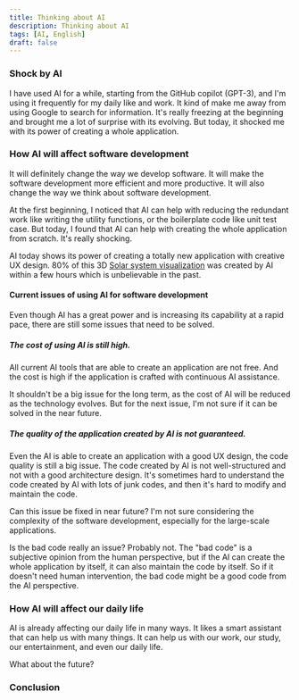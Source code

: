 ```yaml
---
title: Thinking about AI
description: Thinking about AI
tags: [AI, English]
draft: false
---
```


### Shock by AI
I have used AI for a while, starting from the GitHub copilot (GPT-3), and I'm using it frequently for my daily like and work. It kind of make me away from using Google to search for information. It's really freezing at the beginning and brought me a lot of surprise with its evolving. But today, it shocked me with its power of creating a whole application. 

### How AI will affect software development
It will definitely change the way we develop software. It will make the software development more efficient and more productive. It will also change the way we think about software development.

At the first beginning, I noticed that AI can help with reducing the redundant work like writing the utility functions, or the boilerplate code like unit test case. But today, I found that AI can help with creating the whole application from scratch. It's really shocking. 

AI today shows its power of creating a totally new application with creative UX design. 80% of this 3D [Solar system visualization](https://solar.niuruihua.com) was created by AI within a few hours which is unbelievable in the past.


#### Current issues of using AI for software development
Even though AI has a great power and is increasing its capability at a rapid pace, there are still some issues that need to be solved.

##### The cost of using AI is still high. 
All current AI tools that are able to create an application are not free. And the cost is high if the application is crafted with continuous AI assistance.

It shouldn't be a big issue for the long term, as the cost of AI will be reduced as the technology evolves. But for the next issue, I'm not sure if it can be solved in the near future.

##### The quality of the application created by AI is not guaranteed.
Even the AI is able to create an application with a good UX design, the code quality is still a big issue. The code created by AI is not well-structured and not with a good architecture design. It's sometimes hard to understand the code created by AI with lots of junk codes, and then it's hard to modify and maintain the code.

Can this issue be fixed in near future? I'm not sure considering the complexity of the software development, especially for the large-scale applications.

Is the bad code really an issue? Probably not. The "bad code" is a subjective opinion from the human perspective, but if the AI can create the whole application by itself, it can also maintain the code by itself. So if it doesn't need human intervention, the bad code might be a good code from the AI perspective.

### How AI will affect our daily life
AI is already affecting our daily life in many ways. It likes a smart assistant that can help us with many things. It can help us with our work, our study, our entertainment, and even our daily life.

What about the future?



### Conclusion